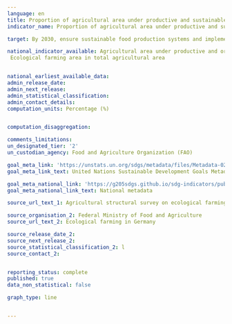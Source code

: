 ```yaml
---
language: en
title: Proportion of agricultural area under productive and sustainable agriculture
indicator_name: Proportion of agricultural area under productive and sustainable agriculture

target: By 2030, ensure sustainable food production systems and implement resilient agricultural practices that increase productivity and production, that help maintain ecosystems, that strengthen capacity for adaptation to climate change, extreme weather, drought, flooding and other disasters and that progressively improve land and soil quality

national_indicator_available: Agricultural area under productive and organic agriculture practices       
 Ecological farming area in total agricultural area


national_earliest_available_data:
admin_release_date:
admin_next_release:
admin_statistical_classification:
admin_contact_details:
computation_units: Percentage (%)


computation_disaggregation:

comments_limitations:
un_designated_tier: '2'
un_custodian_agency: Food and Agriculture Organization (FAO)

goal_meta_link: 'https://unstats.un.org/sdgs/metadata/files/Metadata-02-04-01.pdf'
goal_meta_link_text: United Nations Sustainable Development Goals Metadata

goal_meta_national_link: 'https://g205sdgs.github.io/sdg-indicators/public/2.4.1.pdf'
goal_meta_national_link_text: National metadata

source_url_text_1: Agricultural structural survey on ecological farming

source_organisation_2: Federal Ministry of Food and Agriculture
source_url_text_2: Ecological farming in Germany

source_release_date_2:
source_next_release_2:
source_statistical_classification_2: l
source_contact_2:


reporting_status: complete
published: true
data_non_statistical: false

graph_type: line


---
```

